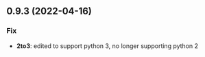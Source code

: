 ## 0.9.3 (2022-04-16)

### Fix

- **2to3**: edited to support python 3, no longer supporting python 2
